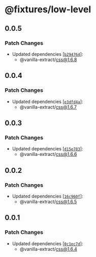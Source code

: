 # @fixtures/low-level

## 0.0.5

### Patch Changes

- Updated dependencies [[`b294764`](https://github.com/seek-oss/vanilla-extract/commit/b294764b7f3401cec88760894ff19c60ca1d4d1d)]:
  - @vanilla-extract/css@1.6.8

## 0.0.4

### Patch Changes

- Updated dependencies [[`e3dfd4a`](https://github.com/seek-oss/vanilla-extract/commit/e3dfd4a54a66ebb3a3cacc0fcc94d2689f97bb40)]:
  - @vanilla-extract/css@1.6.7

## 0.0.3

### Patch Changes

- Updated dependencies [[`d15e783`](https://github.com/seek-oss/vanilla-extract/commit/d15e783c960144e3b3ca74128cb2d04fbbc16df1)]:
  - @vanilla-extract/css@1.6.6

## 0.0.2

### Patch Changes

- Updated dependencies [[`16c960f`](https://github.com/seek-oss/vanilla-extract/commit/16c960f32a011580eb6c4d0a45479fc28729e762)]:
  - @vanilla-extract/css@1.6.5

## 0.0.1

### Patch Changes

- Updated dependencies [[`0c1ec7d`](https://github.com/seek-oss/vanilla-extract/commit/0c1ec7d5bfa5c4e66b4655c4f417f2751af7b3e3)]:
  - @vanilla-extract/css@1.6.4
